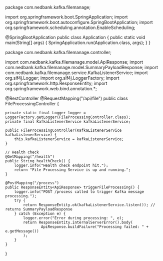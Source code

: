 package com.nedbank.kafka.filemanage;

import org.springframework.boot.SpringApplication;
import org.springframework.boot.autoconfigure.SpringBootApplication;
import org.springframework.scheduling.annotation.EnableScheduling;

@SpringBootApplication
public class Application {
    public static void main(String[] args) {
        SpringApplication.run(Application.class, args);
    }
}

package com.nedbank.kafka.filemanage.controller;

import com.nedbank.kafka.filemanage.model.ApiResponse;
import com.nedbank.kafka.filemanage.model.SummaryPayloadResponse;
import com.nedbank.kafka.filemanage.service.KafkaListenerService;
import org.slf4j.Logger;
import org.slf4j.LoggerFactory;
import org.springframework.http.ResponseEntity;
import org.springframework.web.bind.annotation.*;

@RestController
@RequestMapping("/api/file")
public class FileProcessingController {

    private static final Logger logger = LoggerFactory.getLogger(FileProcessingController.class);
    private final KafkaListenerService kafkaListenerService;

    public FileProcessingController(KafkaListenerService kafkaListenerService) {
        this.kafkaListenerService = kafkaListenerService;
    }

    // Health check
    @GetMapping("/health")
    public String healthCheck() {
        logger.info("Health check endpoint hit.");
        return "File Processing Service is up and running.";
    }

    @PostMapping("/process")
    public ResponseEntity<ApiResponse> triggerFileProcessing() {
        logger.info("POST /process called to trigger Kafka message processing.");
        try {
            return ResponseEntity.ok(kafkaListenerService.listen()); // returns SummaryPayloadResponse
        } catch (Exception e) {
            logger.error("Error during processing: ", e);
            return ResponseEntity.internalServerError().body(
                    ApiResponse.buildFailure("Processing failed: " + e.getMessage())
            );
        }
    }
}
